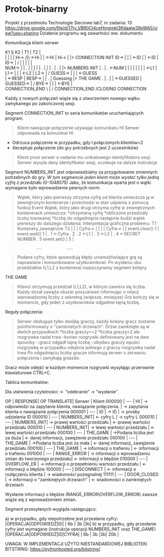 # Protok-binarny
Projekt z przedmiotu Technologie Sieciowe lab7, nr zadania: 13
https://drive.google.com/file/d/17ty_VBR0Cl4ceHmgmkt3KdaaIw39pWA5/view?usp=sharing
Działanie programu wg zawartości ww. dokumentu

Komunikacja klient-serwer


K1                S                 K2
|              T1 | T2              |           \
|                 |                 |           |
Hi->             /|\             <-Hi           |
|            <-Hi | Hi->            |           |> CONNECTION INIT
ID->            | | |            <-ID           |
|            <-ID | ID->            |           /
|               | | |               |           \
NUM->           | | .               |           |
|               | | .               |           |
|               . | .               |           |> NUMBERS INIT
|               . | .           <-NUM           |
|               | | |               |           |
|            <-L1 | L1->            |           |
|            <-L2 | L2->            |           /
GUESS->        |  | |         <-GUESS           \
|         <-RESP  | RESP->          |           |
                  .                             |
               Guessing                         |> THE GAME
                  .                             |
                  .                             |
|       <-GUESSED | GUESSED->       |           /
BYE->           | | |         <-BYE |           \
CONNECTION_END  \ | /           CONNECTION_END  /CLOSING CONNECTION
              

Każdy z nowych połączeń wiąże się z utworzeniem nowego wątku zamykanego po zakończonej sesji.

Segment CONNECTION_INIT to seria komunikatów uruchamiających program.
>Klient nawiązuje połączenie używając komunikatu HI
>Serwer odpowiada na komunikat HI
  * Odrzuca połączenie w przypadku, gdy l.połączonych.klientów>2
  * Akceptuje połączenie (do gry potrzebnych jest 2 uczestników)
>Klient prosi serwer o nadanie mu unikatowego identyfikatora sesji.
>Serwer wysyła dany identyfikator sesji, oczekuje na dalsze instrukcje


Segment NUMBERS_INIT jest odpowiedzialny za przygotowanie zmiennych potrzebnych do gry.
*W tym segmencie jeden klient może wysłać tylko jedną cyfrę z przedziału (0-1048575)*
Jako, że komunikacja oparta jest o wątki wymagane było wprowadzenie pewnych norm:
  >Wątek, który jako pierwszy otrzyma cyfrę od klienta umieszcza ją w zewnętrznym kontenerze i przechodzi w stan uśpienia z pomocą funkcji Event
  >Wątek, który jako drugi otrzyma cyfrę w zewnętrznych kontenerach umieszcza:
    *otrzymaną cyfrę
    *obliczone przedziały liczby losowanej
    *liczbę do odgadnięcia
  następnie budzi wątek pierwszy do dalszego działania.
  Interpretacja graficzna problemu:
          T1        Kontenery_zewnętrzne    T2
          |                 |               |
 Cyfra->  |                 |               |
          | Cyfra->         |               |
       event.clear()        1               |
       event.wait()         1               |
          .                 1         <-Cyfra
          .                 2           <obliczenia>
          .                 2         <-L1  |
          .                 3         <-L2  |
          .                 4         <-SECRET NUMBER
          .                 5           event.set()
          |                 5               |
                                               
                  ...           ...
   >Podane cyfry, które spowodują błędy uniemożliwiające grę są naprawiane i komunikowane użytkownikowi.
   >Po wysłaniu obu przedziałów (L1,L2 z kontenera) rozpoczynamy segment kolejny

THE GAME
>Klienci otrzymują przedział (L1,L2), w którym zawiera się liczba.
>Każdy strzał zawęża obszar poszukiwań informując o relacji wprowadzonej liczby z sekretną (większe, mniejsze)
>Gra kończy się w momencie, gdy jeden z użytkowników odgadnie tajną liczbę.



Reguły połączenia:
>Serwer obsługuje tylko dwójkę graczy, każdy kolejny gracz zostanie poinformowany o "zamknietych drzwiach".
>Drzwi zamknięte są w dwóch przypadkach
  *liczba graczy==2
  *liczba graczy<2 ale rozgrywka nadal trwa
  -koniec rozgrywki definiowany jest na dwa sposoby:
    ::gracz odgadł tajną liczbę
    ::obydwu graczy opuści rozgrywkę
   w przypadku odejścia jednego z graczy rozgrywka nadal trwa
 >Po odgadnięciu liczby gracze informują serwer o zerwaniu połączenia i zamykają gniazdo.
 
 Gracz może odejść w każdym momencie rozgrywki wysyłając przerwanie klawiaturowe CTRL+C.
 
 Tablica komunikatów:
 
 Dla ułatwienia czytelności:
 <- "odebranie"
 -> "wysłanie"
 
   OP   | RESPONSE| OP TRANSLATE|                                    Serwer                  |             Klient
 000000 |   ---   | HI          | -> odpowiedzi na zapytanie klienta, nawiązanie połączenia. | -> zapytania klienta o nawiązanie połączenia 
 000001 |   ---   | ID          | -> ID                                                      | -> prośby udzielenia ID
 000010 |   ---   | NUMBERS_INIT| <- cyfry L                                                 | -> cyfry L
 000010 |   ---   | NUMBERS_INIT| -> prawej wartości przedziału                              | <- prawej wartości przedziału
 000010 |   ---   | NUMBERS_INIT| -> lewej wartości przedziału                               | <- lewej wartości przedziału
 000100 |   ---   | THE_GAME    | ->Podana liczba jest za duża                               | <- danej informacji, zawężenie przedziału
 000100 |   ---   | THE_GAME    | ->Podana liczba jest za mała                               | <- danej informacji, zawężenie przedziału
 000100 |   ---   | THE_GAME    | -> informacji o trafieniu                                  | <- informacji o trafieniu
 001000 |   ---   | RANGE_ERROR | -> informacji o wprowadzeniu zmian do tworzonego przedziału| <- informacji o błędzie
 010000 |   ---   | OVERFLOW_ER | -> informacji o przepełnieniu wartości przedziału          | <- informacji o błędzie
 100000 |   ---   | DISCONNECT  | <- informacji o rozłączeniu klienta                        | -> wiadomości pożegnalnej
 111111 |   ---   | DOOR_CLOSED | -> informacji o "zamkniętych drzwiach"                     | <- wiadomości o zamkniętych drzwiach
 
 
 Wysłanie informacji o błędzie (RANGE_ERROR\OVERFLOW_ERROR) zawsze wiąże się z wprowadzeniem zmian.
 
 Segment przesyłanych wygląda następująco:
 
 a) w przypadku, gdy niepotrzebne jest przesłanie cyfry:
   |OPERACJA|ODPOWIEDŹ|ID|
   |  6b    |   3b    |3b|
 b) w przypadku, gdy przesłanie cyfry jest wymagane (instrukcje operacji NUMBERS_INIT oraz THE_GAME)
   |OPERACJA|ODPOWIEDŹ|ID|CYFRA|
   |  6b    |   3b    |3b| 20b |
 
 
 


UWAGA: W IMPLEMENTACJI UŻYTO NIESTANDARDOWEJ BIBLIOTEKI BITSTRING: https://pythonhosted.org/bitstring/
